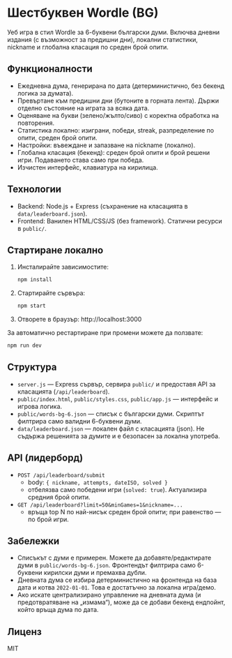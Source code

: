 # Шестбуквен Wordle (BG)

Уеб игра в стил Wordle за 6-буквени български думи. Включва дневни издания (с възможност за предишни дни), локални статистики, nickname и глобална класация по среден брой опити.

## Функционалности
- Ежедневна дума, генерирана по дата (детерминистично, без бекенд логика за думата).
- Превъртане към предишни дни (бутоните в горната лента). Държи отделно състояние на играта за всяка дата.
- Оценяване на букви (зелено/жълто/сиво) с коректна обработка на повторения.
- Статистика локално: изиграни, победи, streak, разпределение по опити, среден брой опити.
- Настройки: въвеждане и запазване на nickname (локално).
- Глобална класация (бекенд): среден брой опити и брой решени игри. Подаването става само при победа.
- Изчистен интерфейс, клавиатура на кирилица.

## Технологии
- Backend: Node.js + Express (съхранение на класацията в `data/leaderboard.json`).
- Frontend: Ванилен HTML/CSS/JS (без framework). Статични ресурси в `public/`.

## Стартиране локално
1. Инсталирайте зависимостите:
   ```bash
   npm install
   ```
2. Стартирайте сървъра:
   ```bash
   npm start
   ```
3. Отворете в браузър: http://localhost:3000

За автоматично рестартиране при промени можете да ползвате:
```bash
npm run dev
```

## Структура
- `server.js` — Express сървър, сервира `public/` и предоставя API за класацията (`/api/leaderboard`).
- `public/index.html`, `public/styles.css`, `public/app.js` — интерфейс и игрова логика.
- `public/words-bg-6.json` — списък с български думи. Скриптът филтрира само валидни 6-буквени думи.
- `data/leaderboard.json` — локален файл с класацията (json). Не съдържа решенията за думите и е безопасен за локална употреба.

## API (лидерборд)
- `POST /api/leaderboard/submit`
  - body: `{ nickname, attempts, dateISO, solved }`
  - отбелязва само победени игри (`solved: true`). Актуализира средния брой опити.
- `GET /api/leaderboard?limit=50&minGames=1&nickname=...`
  - връща top N по най-нисък среден брой опити; при равенство — по брой игри.

## Забележки
- Списъкът с думи е примерен. Можете да добавяте/редактирате думи в `public/words-bg-6.json`. Фронтендът филтрира само 6-буквени кирилски думи и премахва дубли.
- Дневната дума се избира детерминистично на фронтенда на база дата и котва `2022-01-01`. Това е достатъчно за локална игра/демо.
- Ако искате централизирано управление на дневната дума (и предотвратяване на „измама“), може да се добави бекенд ендпойнт, който връща дума по дата.

## Лиценз
MIT
